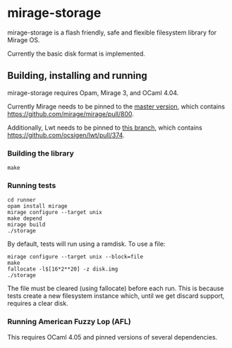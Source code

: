 # mirage-storage

mirage-storage is a flash friendly, safe and flexible
filesystem library for Mirage OS.

Currently the basic disk format is implemented.

## Building, installing and running

mirage-storage requires Opam, Mirage 3, and OCaml 4.04.

Currently Mirage needs to be pinned to the
[master version](https://github.com/mirage/mirage),
which contains <https://github.com/mirage/mirage/pull/800>.

Additionally, Lwt needs to be pinned to [this branch](https://github.com/andrewray/lwt/tree/jbuild),
which contains <https://github.com/ocsigen/lwt/pull/374>.

### Building the library

```
make
```

### Running tests

```
cd runner
opam install mirage
mirage configure --target unix
make depend
mirage build
./storage
```

By default, tests will run using a ramdisk.
To use a file:

```
mirage configure --target unix --block=file
make
fallocate -l$[16*2**20] -z disk.img
./storage
```

The file must be cleared (using fallocate) before each run.
This is because tests create a new filesystem instance which,
until we get discard support, requires a clear disk.

### Running American Fuzzy Lop (AFL)

This requires OCaml 4.05 and pinned versions of several dependencies.


